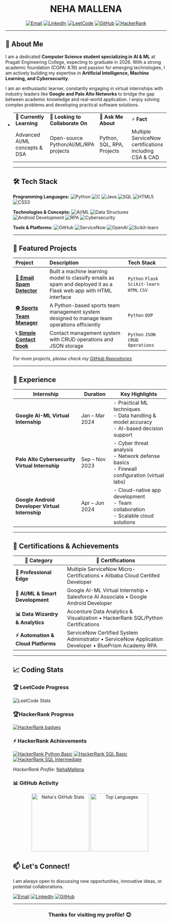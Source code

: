 # <div align="center">NEHA MALLENA</div>

<div align="center">
  
[![Email](https://img.shields.io/badge/Email-nehamallena.26@gmail.com-D14836?style=flat&logo=gmail&logoColor=white)](mailto:nehamallena.26@gmail.com)
[![LinkedIn](https://img.shields.io/badge/LinkedIn-Connect-%230A66C2?style=flat&logo=linkedin)](https://www.linkedin.com/in/neha-mallena-066775255/)
[![LeetCode](https://img.shields.io/badge/LeetCode-Profile-FFA116?style=flat&logo=leetcode&logoColor=black)](https://leetcode.com/u/neha_mallena/)
[![GitHub](https://img.shields.io/badge/GitHub-Profile-181717?style=flat&logo=github&logoColor=white)](https://github.com/nehamallena)
[![HackerRank](https://img.shields.io/badge/HackerRank-Profile-2EC866?style=flat&logo=hackerrank&logoColor=white)](https://www.hackerrank.com/22A31A4277)


</div>

---

## 👋 About Me

I am a dedicated **Computer Science student specializing in AI & ML** at Pragati Engineering College, expecting to graduate in 2026. With a strong academic foundation (CGPA: 8.19) and passion for emerging technologies, I am actively building my expertise in **Artificial Intelligence, Machine Learning, and Cybersecurity**.

I am an enthusiastic learner, constantly engaging in virtual internships with industry leaders like **Google and Palo Alto Networks** to bridge the gap between academic knowledge and real-world application. I enjoy solving complex problems and developing practical software solutions.

-   <table>
  <tr>
    <td width="25%">🎯 <b>Currently Learning</b></td>
    <td width="25%">🤝 <b>Looking to Collaborate On</b></td>
    <td width="25%">💬 <b>Ask Me About</b></td>
    <td width="25%">⚡ <b> Fact</b></td>
  </tr>
  <tr>
    <td>Advanced AI/ML concepts & DSA</td>
    <td>Open-source Python/AI/ML/RPA projects</td>
    <td>Python, SQL, RPA, Projects</td>
    <td>Multiple ServiceNow certifications including CSA & CAD</td>
  </tr>
</table>

---

## 🛠️ Tech Stack

**Programming Languages:**
![Python](https://img.shields.io/badge/Python-3776AB?style=flat-square&logo=python&logoColor=white)
![C](https://img.shields.io/badge/C-A8B9CC?style=flat-square&logo=c&logoColor=black)
![Java](https://img.shields.io/badge/Java-ED8B00?style=flat-square&logo=java&logoColor=white)
![SQL](https://img.shields.io/badge/SQL-4479A1?style=flat-square&logo=mysql&logoColor=white)
![HTML5](https://img.shields.io/badge/HTML5-E34F26?style=flat-square&logo=html5&logoColor=white)
![CSS3](https://img.shields.io/badge/CSS3-1572B6?style=flat-square&logo=css3&logoColor=white)


**Technologies & Concepts:**
![AI/ML](https://img.shields.io/badge/AI/ML-FF6B6B?style=flat-square&logo=ai&logoColor=white)
![Data Structures](https://img.shields.io/badge/DSA-009688?style=flat-square&logo=datastructures&logoColor=white)
![Android Development](https://img.shields.io/badge/Android-3DDC84?style=flat-square&logo=android&logoColor=white)
![RPA](https://img.shields.io/badge/RPA-FF7043?style=flat-square&logo=robot&logoColor=white)
![Cybersecurity](https://img.shields.io/badge/Cybersecurity-4CAF50?style=flat-square&logo=security&logoColor=white)

**Tools & Platforms:**
![GitHub](https://img.shields.io/badge/GitHub-181717?style=flat-square&logo=github&logoColor=white)
![ServiceNow](https://img.shields.io/badge/ServiceNow-81B5A1?style=flat-square&logo=servicenow&logoColor=white)
![OpenAI](https://img.shields.io/badge/OpenAI-412991?style=flat-square&logo=openai&logoColor=white)
![Scikit-learn](https://img.shields.io/badge/Scikit--learn-F7931E?style=flat-square&logo=scikitlearn&logoColor=white)

---

## 📌 Featured Projects

| Project | Description | Tech Stack |
| :--- | :--- | :--- |
| **[📧 Email Spam Detector](https://github.com/nehamallena/Email-spam-detector)** | Built a machine learning model to classify emails as spam and deployed it as a Flask web app with HTML interface | `Python` `Flask` `Scikit-learn` `HTML` `CSV` |
| **[⚽ Sports Team Manager](https://github.com/nehamallena/SportsTeamManager)** | A Python-based sports team management system designed to manage team operations efficiently | `Python` `OOP` |
|**📞 [Simple Contact Book](https://github.com/nehamallena/Simple-contact-book)** | Contact management system with CRUD operations and JSON storage |`Python` `JSON` `CRUD Operations` |  

*For more projects, please check my [GitHub Repositories](https://github.com/nehamallena)*

---

## 💼 Experience


| Internship                                   | Duration               | Key Highlights |
|----------------------------------------------|------------------------|----------------|
| **Google AI-ML Virtual Internship**          | Jan – Mar 2024         | - Practical ML techniques <br> - Data handling & model accuracy <br> - AI-based decision support |
| **Palo Alto Cybersecurity Virtual Internship** | Sep – Nov 2023        | - Cyber threat analysis <br> - Network defense basics <br> - Firewall configuration (virtual labs) |
| **Google Android Developer Virtual Internship** | Apr – Jun 2024        | - Cloud-native app development <br> - Team collaboration <br> - Scalable cloud solutions |

---

## 📜 Certifications & Achievements

| 🌟 Category | 🏅 Certifications |
|-------------|------------------|
| **💼 Professional Edge** |  Multiple ServiceNow Micro-Certifications • Alibaba Cloud Certifed Developer |
| **🤖 AI/ML & Smart Development** | Google AI-ML Virtual Internship • Salesforce AI Associate • Google Android Developer |
| **📊 Data Wizardry & Analytics** | Accenture Data Analytics & Visualization • HackerRank SQL/Python Certifications |
| **⚡ Automation & Cloud Platforms** | ServiceNow Certified System Administrator • ServiceNow Application Developer • BluePrism Academy RPA |

---

## 📈 Coding Stats

### 🏆 LeetCode Progress
![LeetCode Stats](https://leetcard.jacoblin.cool/neha_mallena?theme=dark&font=ABeeZee&ext=contest)

### 🏆HackerRank Progress
[![HackerRank badges](https://hackerrank-badges.vercel.app/22A31A4277?theme=dark&fontColor=ffffff)](https://www.hackerrank.com/profile/22A31A4277)


### ⚡ HackerRank Achievements
[![HackerRank Python Basic](https://img.shields.io/badge/Python-Basic%20Certificate-00EA64?logo=hackerrank)](https://www.hackerrank.com/certificates/eaac61ee78a4)
[![HackerRank SQL Basic](https://img.shields.io/badge/SQL-Basic%20Certificate-00EA64?logo=hackerrank)](https://www.hackerrank.com/certificates/c82adb3ce9df)
[![HackerRank SQL Intermediate](https://img.shields.io/badge/SQL-Intermediate%20Certificate-00EA64?logo=hackerrank)](https://www.hackerrank.com/certificates/b21ade21beed)

*HackerRank Profile:* [NehaMallena](https://www.hackerrank.com/profile/22A31A4277)

### 📊 GitHub Activity
<p align="center">
  <img height="180em" src="https://github-readme-stats.vercel.app/api?username=nehamallena&show_icons=true&theme=radical&hide_border=true&count_private=true" alt="Neha's GitHub Stats" />
  <img height="180em" src="https://github-readme-stats.vercel.app/api/top-langs/?username=nehamallena&theme=radical&hide_border=true&layout=compact&langs_count=8" alt="Top Languages"/>
</p>

## 📫 Let's Connect!

I am always open to discussing new opportunities, innovative ideas, or potential collaborations.

 [![Email](https://img.shields.io/badge/Email%20Me-nehamallena.26@gmail.com-red?style=for-the-badge&logo=gmail)](mailto:nehamallena.26@gmail.com)
[![LinkedIn](https://img.shields.io/badge/Connect%20on%20LinkedIn-0077B5?style=for-the-badge&logo=linkedin)](https://www.linkedin.com/in/neha-mallena-066775255/)
[![GitHub](https://img.shields.io/badge/Follow%20on%20GitHub-181717?style=for-the-badge&logo=github)](https://github.com/nehamallena)

---

<div align="center">

### Thanks for visiting my profile! 😊

</div>
